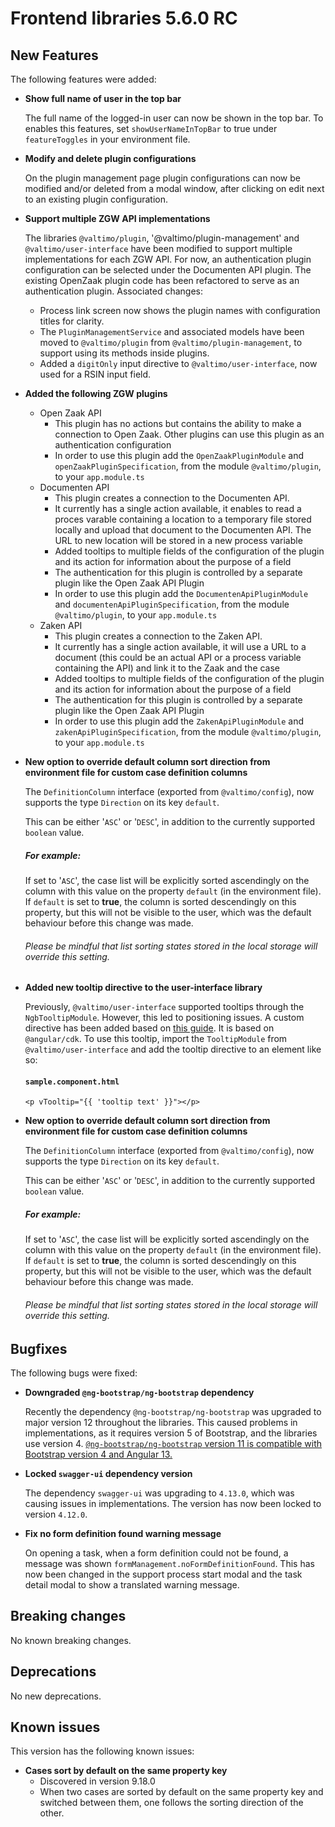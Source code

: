 # Frontend libraries 5.6.0 RC

## New Features

The following features were added:

* **Show full name of user in the top bar**

  The full name of the logged-in user can now be shown in the top bar. To enables this features, set
  `showUserNameInTopBar` to true under `featureToggles` in your environment file.

* **Modify and delete plugin configurations**

  On the plugin management page plugin configurations can now be modified and/or deleted from a modal window, 
  after clicking on edit next to an existing plugin configuration.

* **Support multiple ZGW API implementations**

  The libraries `@valtimo/plugin`, '@valtimo/plugin-management' and `@valtimo/user-interface` have been modified to
  support multiple implementations for each ZGW API. For now, an authentication plugin configuration can be selected
  under the Documenten API plugin. The existing OpenZaak plugin code has been refactored to serve as an authentication
  plugin. Associated changes:
  * Process link screen now shows the plugin names with configuration titles for clarity.
  * The `PluginManagementService` and associated models have been moved to `@valtimo/plugin` from
    `@valtimo/plugin-management`, to support using its methods inside plugins.
  * Added a `digitOnly` input directive to `@valtimo/user-interface`, now used for a RSIN input field.
* **Added the following ZGW plugins**
  * Open Zaak API
    * This plugin has no actions but contains the ability to make a connection to Open Zaak. Other plugins can use
      this plugin as an authentication configuration
    * In order to use this plugin add the `OpenZaakPluginModule` and `openZaakPluginSpecification`, 
      from the module `@valtimo/plugin`, to your `app.module.ts`
  * Documenten API
    * This plugin creates a connection to the Documenten API.
    * It currently has a single action available, it enables to read a proces varable containing
      a location to a temporary file stored locally and upload that document to the
      Documenten API. The URL to new location will be stored in a new process variable
    * Added tooltips to multiple fields of the configuration of the plugin and its action for information
      about the purpose of a field
    * The authentication for this plugin is controlled by a separate plugin like the Open Zaak API Plugin
    * In order to use this plugin add the `DocumentenApiPluginModule` and `documentenApiPluginSpecification`, 
      from the module `@valtimo/plugin`, to your `app.module.ts`
  * Zaken API
    * This plugin creates a connection to the Zaken API.
    * It currently has a single action available, it will use a URL to a document (this could be
      an actual API or a process variable containing the API) and link it to the Zaak and the case
    * Added tooltips to multiple fields of the configuration of the plugin and its action for information
      about the purpose of a field
    * The authentication for this plugin is controlled by a separate plugin like the Open Zaak API Plugin
    * In order to use this plugin add the `ZakenApiPluginModule` and `zakenApiPluginSpecification`,
      from the module `@valtimo/plugin`, to your `app.module.ts`

* **New option to override default column sort direction from environment file for custom case definition columns**

  The `DefinitionColumn` interface (exported from `@valtimo/config`), now supports the type `Direction` on its key `default`.
  
  This can be either '`ASC`' or '`DESC`', in addition to the currently supported `boolean` value. 

  ##### For example:  
  
  If set to '`ASC`', the case list will be explicitly sorted ascendingly on the column with this value on the 
  property `default` (in the environment file). If `default` is set to **true**, the column is sorted descendingly on this property, but this will not be visible to the user, which was the default behaviour before this change was made.

  ###### Please be mindful that list sorting states stored in the local storage will override this setting.

* **Added new tooltip directive to the user-interface library**

  Previously, `@valtimo/user-interface` supported tooltips through the `NgbTooltipModule`. However, this led to
  positioning issues. A custom directive has been added based on [this guide](https://indepth.dev/posts/1146/tooltip-with-angular-cdk).
  It is based on `@angular/cdk`. To use this tooltip, import the `TooltipModule` from `@valtimo/user-interface` and
  add the tooltip directive to an element like so:

  #### **`sample.component.html`**
  ```angular2html
  <p vTooltip="{{ 'tooltip text' }}"></p>
  ```


* **New option to override default column sort direction from environment file for custom case definition columns**

  The `DefinitionColumn` interface (exported from `@valtimo/config`), now supports the type `Direction` on its key `default`.
  
  This can be either '`ASC`' or '`DESC`', in addition to the currently supported `boolean` value. 

  ##### For example:  
  
  If set to '`ASC`', the case list will be explicitly sorted ascendingly on the column with this value on the 
  property `default` (in the environment file). If `default` is set to **true**, the column is sorted descendingly on this property, but this will not be visible to the user, which was the default behaviour before this change was made.

  ###### Please be mindful that list sorting states stored in the local storage will override this setting.

## Bugfixes

The following bugs were fixed:

* **Downgraded `@ng-bootstrap/ng-bootstrap` dependency**

  Recently the dependency `@ng-bootstrap/ng-bootstrap` was upgraded to major version 12 throughout the libraries. This
  caused problems in implementations, as it requires version 5 of Bootstrap, and the libraries use version 4.
  [`@ng-bootstrap/ng-bootstrap` version 11 is compatible with Bootstrap version 4 and Angular 13.](https://www.npmjs.com/package/@ng-bootstrap/ng-bootstrap)

* **Locked `swagger-ui` dependency version**

  The dependency `swagger-ui` was upgrading to `4.13.0`, which was causing issues in implementations. The version has
  now been locked to version `4.12.0`.

* **Fix no form definition found warning message**

  On opening a task, when a form definition could not be found, a message was shown 
  `formManagement.noFormDefinitionFound`. This has now been changed in the support process start modal and the task
  detail modal to show a translated warning message.

## Breaking changes

No known breaking changes.

## Deprecations

No new deprecations.

## Known issues

This version has the following known issues:

* **Cases sort by default on the same property key**
    * Discovered in version 9.18.0
    * When two cases are sorted by default on the same property key and switched between them, one follows the sorting direction of the other.
